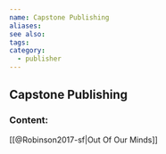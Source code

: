 ```yaml
---
name: Capstone Publishing
aliases:
see also:
tags:
category:
  - publisher
---
```


## Capstone Publishing

### Content:
[[@Robinson2017-sf|Out Of Our Minds]]